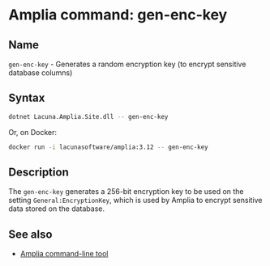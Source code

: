 ﻿# Amplia command: **gen-enc-key**

## Name

`gen-enc-key` - Generates a random encryption key (to encrypt sensitive database columns)

## Syntax

```sh
dotnet Lacuna.Amplia.Site.dll -- gen-enc-key
```

Or, on Docker:

```sh
docker run -i lacunasoftware/amplia:3.12 -- gen-enc-key
```

## Description

The `gen-enc-key` generates a 256-bit encryption key to be used on the setting `General:EncryptionKey`, which is used by Amplia to encrypt sensitive data
stored on the database.

## See also

* [Amplia command-line tool](index.md)
